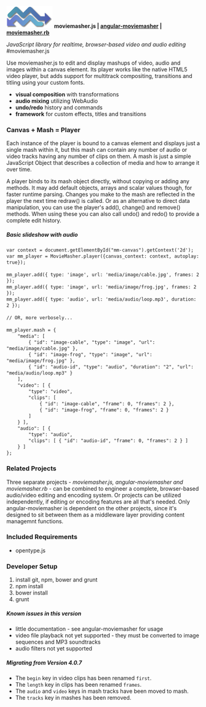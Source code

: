 [![Image](https://github.com/moviemasher/angular-moviemasher/raw/master/README/logo-120x60.png "MovieMasher.com")](http://moviemasher.com)
**moviemasher.js | [angular-moviemasher](https://github.com/moviemasher/angular-moviemasher "sits between moviemasher.js and moviemasher.rb, providing an editing GUI and simple CMS middleware layer") | [moviemasher.rb](https://github.com/moviemasher/moviemasher.rb "sits behind angular-moviemasher, providing processor intensive video transcoding services through a simple API")**

*JavaScript library for realtime, browser-based video and audio editing*
#moviemasher.js

Use moviemasher.js to edit and display mashups of video, audio and images within a canvas element. Its player works like the native HTML5 video player, but adds support for multitrack compositing, transitions and titling using your custom fonts. 

- **visual composition** with transformations
- **audio mixing** utilizing WebAudio
- **undo/redo** history and commands
- **framework** for custom effects, titles and transitions

### Canvas + Mash = Player

Each instance of the player is bound to a canvas element and displays just a single mash within it, but this mash can contain any number of audio or video tracks having any number of clips on them. A mash is just a simple JavaScript Object that describes a collection of media and how to arrange it over time. 

A player binds to its mash object directly, without copying or adding any methods. It may add default objects, arrays and scalar values though, for faster runtime parsing. Changes you make to the mash are reflected in the player the next time redraw() is called. Or as an alternative to direct data manipulation, you can use the player's add(), change() and remove() methods. When using these you can also call undo() and redo() to provide a complete edit history. 

##### Basic slideshow with audio

	var context = document.getElementById("mm-canvas").getContext('2d');
	var mm_player = MovieMasher.player({canvas_context: context, autoplay: true});
	
	mm_player.add({ type: 'image', url: 'media/image/cable.jpg', frames: 2 });
	mm_player.add({ type: 'image', url: 'media/image/frog.jpg', frames: 2 });
	mm_player.add({ type: 'audio', url: 'media/audio/loop.mp3', duration: 2 });
	
	// OR, more verbosely...
	
	mm_player.mash = {
		"media": [
			{ "id": "image-cable", "type": "image", "url": "media/image/cable.jpg" },
			{ "id": "image-frog", "type": "image", "url": "media/image/frog.jpg" },
			{ "id": "audio-id", "type": "audio", "duration": "2", "url": "media/audio/loop.mp3" }
		],
		"video": [ {
			"type": "video",
			"clips": [ 
				{ "id": "image-cable", "frame": 0, "frames": 2 },
				{ "id": "image-frog", "frame": 0, "frames": 2 }
			]
		} ],
		"audio": [ {
			"type": "audio",
			"clips": [ { "id": "audio-id", "frame": 0, "frames": 2 } ]
		} ]
	};

### Related Projects
Three separate projects - *moviemasher.js, angular-moviemasher and moviemasher.rb* - can be combined to engineer a complete, browser-based audio/video editing and encoding system. Or projects can be utilized independently, if editing or encoding features are all that's needed. Only angular-moviemasher is dependent on the other projects, since it's designed to sit between them as a middleware layer providing content managemnt functions.


### Included Requirements 
- opentype.js

### Developer Setup
1. install git, npm, bower and grunt
2. npm install
3. bower install
4. grunt

##### Known issues in this version
- little documentation - see angular-moviemasher for usage
- video file playback not yet supported - they must be converted to image sequences and MP3 soundtracks
- audio filters not yet supported

##### Migrating from Version 4.0.7
- The `begin` key in video clips has been renamed `first`.
- The `length` key in clips has been renamed `frames`.
- The `audio` and `video` keys in mash tracks have been moved to mash.
- The `tracks` key in mashes has been removed. 
